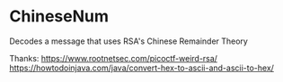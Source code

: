 # ChineseNum
Decodes a message that uses RSA's Chinese Remainder Theory

Thanks:
https://www.rootnetsec.com/picoctf-weird-rsa/
https://howtodoinjava.com/java/convert-hex-to-ascii-and-ascii-to-hex/
